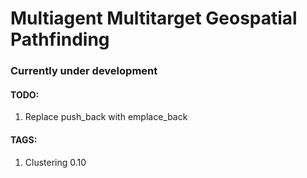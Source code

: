 # Multiagent Multitarget Geospatial Pathfinding

### Currently under development

#### TODO:
1. Replace push_back with emplace_back

#### TAGS:
1. Clustering 0.10
